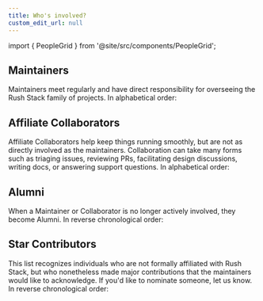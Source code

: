 ```yaml
---
title: Who's involved?
custom_edit_url: null
---
```


import { PeopleGrid } from '@site/src/components/PeopleGrid';

## Maintainers

Maintainers meet regularly and have direct responsibility for overseeing the Rush Stack family of projects. In alphabetical order:

<PeopleGrid category="maintainers" />

## Affiliate Collaborators

Affiliate Collaborators help keep things running smoothly, but are not as directly involved as the maintainers. Collaboration can take many forms such as triaging issues, reviewing PRs, facilitating design discussions, writing docs, or answering support questions. In alphabetical order:

<PeopleGrid category="collaborators" />

## Alumni

When a Maintainer or Collaborator is no longer actively involved, they become Alumni. In reverse chronological order:

<PeopleGrid category="alumni" />

## Star Contributors

This list recognizes individuals who are not formally affiliated with Rush Stack, but who nonetheless made major contributions that the maintainers would like to acknowledge. If you'd like to nominate someone, let us know. In reverse chronological order:

<PeopleGrid category="starContributors" />
